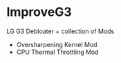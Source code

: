 ImproveG3
=========

LG G3 Debloater + collection of Mods
- Oversharpening Kernel Mod
- CPU Thermal Throttling Mod

